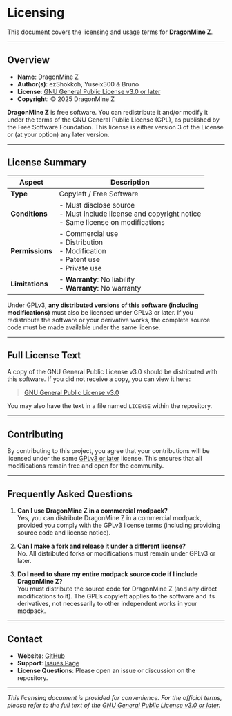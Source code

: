 # Licensing

This document covers the licensing and usage terms for **DragonMine Z**.

---

## Overview

- **Name**: DragonMine Z  
- **Author(s)**: ezShokkoh, Yuseix300 & Bruno  
- **License**: [GNU General Public License v3.0 or later](https://www.gnu.org/licenses/gpl-3.0.html)  
- **Copyright**: © 2025 DragonMine Z

**DragonMine Z** is free software. You can redistribute it and/or modify it under the terms of the GNU General Public License (GPL), as published by the Free Software Foundation. This license is either version 3 of the License or (at your option) any later version.

---

## License Summary

| Aspect        | Description                                                                                             |
|---------------|---------------------------------------------------------------------------------------------------------|
| **Type**      | Copyleft / Free Software                                                                               |
| **Conditions**| - Must disclose source <br/> - Must include license and copyright notice <br/> - Same license on modifications |
| **Permissions**| - Commercial use <br/> - Distribution <br/> - Modification <br/> - Patent use <br/> - Private use     |
| **Limitations**| - **Warranty**: No liability <br/> - **Warranty**: No warranty                                         |

Under GPLv3, **any distributed versions of this software (including modifications)** must also be licensed under GPLv3 or later. If you redistribute the software or your derivative works, the complete source code must be made available under the same license.

---

## Full License Text

A copy of the GNU General Public License v3.0 should be distributed with this software. If you did not receive a copy, you can view it here:

> [GNU General Public License v3.0](https://www.gnu.org/licenses/gpl-3.0.html)

You may also have the text in a file named `LICENSE` within the repository.

---

## Contributing

By contributing to this project, you agree that your contributions will be licensed under the same [GPLv3 or later](https://www.gnu.org/licenses/gpl-3.0.html) license. This ensures that all modifications remain free and open for the community.

---

## Frequently Asked Questions

1. **Can I use DragonMine Z in a commercial modpack?**  
   Yes, you can distribute DragonMine Z in a commercial modpack, provided you comply with the GPLv3 license terms (including providing source code and license notice).

2. **Can I make a fork and release it under a different license?**  
   No. All distributed forks or modifications must remain under GPLv3 or later.

3. **Do I need to share my entire modpack source code if I include DragonMine Z?**  
   You must distribute the source code for DragonMine Z (and any direct modifications to it). The GPL’s copyleft applies to the software and its derivatives, not necessarily to other independent works in your modpack.

---

## Contact

- **Website**: [GitHub](https://github.com/DragonMineZ/dragonminez)  
- **Support**: [Issues Page](https://github.com/DragonMineZ/dragonminez/issues)  
- **License Questions**: Please open an issue or discussion on the repository.

---

*This licensing document is provided for convenience. For the official terms, please refer to the full text of the [GNU General Public License v3.0 or later](https://www.gnu.org/licenses/gpl-3.0.html).*